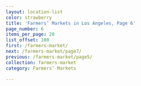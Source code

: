 ```yaml
---
layout: location-list
color: strawberry
title: 'Farmers’ Markets in Los Angeles, Page 6'
page_number: 6
items_per_page: 20
list_offset: 100
first: /farmers-market/
next: /farmers-market/page7/
previous: /farmers-market/page5/
collection: farmers-market
category: Farmers’ Markets

---
```

